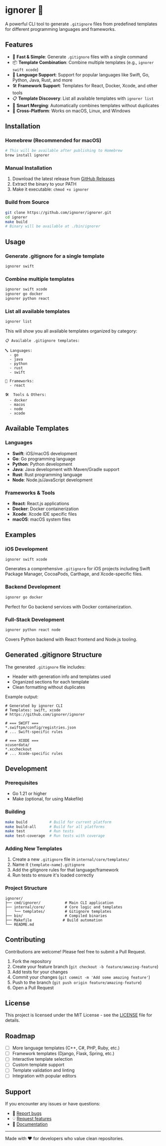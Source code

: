 # ignorer 🚫

A powerful CLI tool to generate `.gitignore` files from predefined templates for different programming languages and frameworks.

## Features

- 🚀 **Fast & Simple**: Generate `.gitignore` files with a single command
- 📦 **Template Combination**: Combine multiple templates (e.g., `ignorer swift xcode`)
- 🎯 **Language Support**: Support for popular languages like Swift, Go, Python, Java, Rust, and more
- 🛠️ **Framework Support**: Templates for React, Docker, Xcode, and other tools
- 📋 **Template Discovery**: List all available templates with `ignorer list`
- 🔄 **Smart Merging**: Automatically combines templates without duplicates
- 📱 **Cross-Platform**: Works on macOS, Linux, and Windows

## Installation

### Homebrew (Recommended for macOS)

```bash
# This will be available after publishing to Homebrew
brew install ignorer
```

### Manual Installation

1. Download the latest release from [GitHub Releases](https://github.com/ignorer/ignorer/releases)
2. Extract the binary to your PATH
3. Make it executable: `chmod +x ignorer`

### Build from Source

```bash
git clone https://github.com/ignorer/ignorer.git
cd ignorer
make build
# Binary will be available at ./bin/ignorer
```

## Usage

### Generate .gitignore for a single template

```bash
ignorer swift
```

### Combine multiple templates

```bash
ignorer swift xcode
ignorer go docker
ignorer python react
```

### List all available templates

```bash
ignorer list
```

This will show you all available templates organized by category:

```
📋 Available .gitignore templates:

🔤 Languages:
  - go
  - java
  - python
  - rust
  - swift

🚀 Frameworks:
  - react

🛠️  Tools & Others:
  - docker
  - macos
  - node
  - xcode
```

## Available Templates

### Languages
- **Swift**: iOS/macOS development
- **Go**: Go programming language
- **Python**: Python development
- **Java**: Java development with Maven/Gradle support
- **Rust**: Rust programming language
- **Node**: Node.js/JavaScript development

### Frameworks & Tools
- **React**: React.js applications
- **Docker**: Docker containerization
- **Xcode**: Xcode IDE specific files
- **macOS**: macOS system files

## Examples

### iOS Development
```bash
ignorer swift xcode
```
Generates a comprehensive `.gitignore` for iOS projects including Swift Package Manager, CocoaPods, Carthage, and Xcode-specific files.

### Backend Development
```bash
ignorer go docker
```
Perfect for Go backend services with Docker containerization.

### Full-Stack Development
```bash
ignorer python react node
```
Covers Python backend with React frontend and Node.js tooling.

## Generated .gitignore Structure

The generated `.gitignore` file includes:
- Header with generation info and templates used
- Organized sections for each template
- Clean formatting without duplicates

Example output:
```gitignore
# Generated by ignorer CLI
# Templates: swift, xcode
# https://github.com/ignorer/ignorer

# === SWIFT ===
*.swiftpm/config/registries.json
# ... Swift-specific rules

# === XCODE ===
xcuserdata/
*.xccheckout
# ... Xcode-specific rules
```

## Development

### Prerequisites
- Go 1.21 or higher
- Make (optional, for using Makefile)

### Building
```bash
make build          # Build for current platform
make build-all      # Build for all platforms
make test           # Run tests
make test-coverage  # Run tests with coverage
```

### Adding New Templates

1. Create a new `.gitignore` file in `internal/core/templates/`
2. Name it `{template-name}.gitignore`
3. Add the gitignore rules for that language/framework
4. Run tests to ensure it's loaded correctly

### Project Structure
```
ignorer/
├── cmd/ignorer/           # Main CLI application
├── internal/core/         # Core logic and templates
│   └── templates/         # Gitignore templates
├── bin/                   # Compiled binaries
├── Makefile              # Build automation
└── README.md
```

## Contributing

Contributions are welcome! Please feel free to submit a Pull Request.

1. Fork the repository
2. Create your feature branch (`git checkout -b feature/amazing-feature`)
3. Add tests for your changes
4. Commit your changes (`git commit -m 'Add some amazing feature'`)
5. Push to the branch (`git push origin feature/amazing-feature`)
6. Open a Pull Request

## License

This project is licensed under the MIT License - see the [LICENSE](LICENSE) file for details.

## Roadmap

- [ ] More language templates (C++, C#, PHP, Ruby, etc.)
- [ ] Framework templates (Django, Flask, Spring, etc.)
- [ ] Interactive template selection
- [ ] Custom template support
- [ ] Template validation and linting
- [ ] Integration with popular editors

## Support

If you encounter any issues or have questions:
- 🐛 [Report bugs](https://github.com/ignorer/ignorer/issues)
- 💡 [Request features](https://github.com/ignorer/ignorer/issues)
- 📖 [Documentation](https://github.com/ignorer/ignorer/wiki)

---

Made with ❤️ for developers who value clean repositories. 